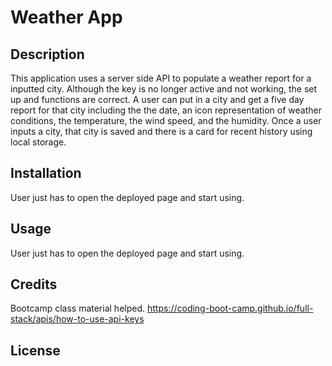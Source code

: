 # Weather App

## Description
This application uses a server side API to populate a weather report for a inputted city. Although the key is no longer active and not working, the set up and functions are correct. A user can put in a city and get a five day report for that city including the the date, an icon representation of weather conditions, the temperature, the wind speed, and the humidity. Once a user inputs a city, that city is saved and there is a card for recent history using local storage. 

## Installation
User just has to open the deployed page and start using. 

## Usage
User just has to open the deployed page and start using. 


## Credits
Bootcamp class material helped. 
https://coding-boot-camp.github.io/full-stack/apis/how-to-use-api-keys


## License